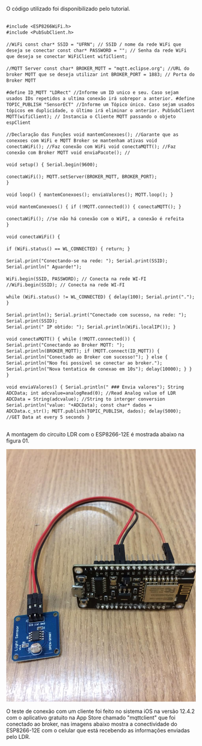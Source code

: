 O código utilizado foi disponibilizado pelo tutorial. 

```

#include <ESP8266WiFi.h>
#include <PubSubClient.h>

//WiFi const char* SSID = "UFRN"; // SSID / nome da rede WiFi que deseja se conectar const char* PASSWORD = ""; // Senha da rede WiFi que deseja se conectar WiFiClient wifiClient;

//MQTT Server const char* BROKER_MQTT = "mqtt.eclipse.org"; //URL do broker MQTT que se deseja utilizar int BROKER_PORT = 1883; // Porta do Broker MQTT

#define ID_MQTT "LDRect" //Informe um ID unico e seu. Caso sejam usados IDs repetidos a ultima conexão irá sobrepor a anterior. #define TOPIC_PUBLISH "SensorECT" //Informe um Tópico único. Caso sejam usados tópicos em duplicidade, o último irá eliminar o anterior. PubSubClient MQTT(wifiClient); // Instancia o Cliente MQTT passando o objeto espClient

//Declaração das Funções void mantemConexoes(); //Garante que as conexoes com WiFi e MQTT Broker se mantenham ativas void conectaWiFi(); //Faz conexão com WiFi void conectaMQTT(); //Faz conexão com Broker MQTT void enviaPacote(); //

void setup() { Serial.begin(9600);

conectaWiFi(); MQTT.setServer(BROKER_MQTT, BROKER_PORT);
}

void loop() { mantemConexoes(); enviaValores(); MQTT.loop(); }

void mantemConexoes() { if (!MQTT.connected()) { conectaMQTT(); }

conectaWiFi(); //se não há conexão com o WiFI, a conexão é refeita
}

void conectaWiFi() {

if (WiFi.status() == WL_CONNECTED) { return; }

Serial.print("Conectando-se na rede: "); Serial.print(SSID); Serial.println(" Aguarde!");

WiFi.begin(SSID, PASSWORD); // Conecta na rede WI-FI
//WiFi.begin(SSID); // Conecta na rede WI-FI

while (WiFi.status() != WL_CONNECTED) { delay(100); Serial.print("."); }

Serial.println(); Serial.print("Conectado com sucesso, na rede: "); Serial.print(SSID);
Serial.print(" IP obtido: "); Serial.println(WiFi.localIP()); }

void conectaMQTT() { while (!MQTT.connected()) { Serial.print("Conectando ao Broker MQTT: "); Serial.println(BROKER_MQTT); if (MQTT.connect(ID_MQTT)) { Serial.println("Conectado ao Broker com sucesso!"); } else { Serial.println("Noo foi possivel se conectar ao broker."); Serial.println("Nova tentatica de conexao em 10s"); delay(10000); } } }

void enviaValores() { Serial.println(" ### Envia valores"); String ADCData; int adcvalue=analogRead(0); //Read Analog value of LDR ADCData = String(adcvalue); //String to interger conversion Serial.println("value: "+ADCData); const char* dados = ADCData.c_str(); MQTT.publish(TOPIC_PUBLISH, dados); delay(5000); //GET Data at every 5 seconds }


```


A montagem do circuito LDR com o ESP8266-12E é mostrada abaixo na figura 01. 

![Alt Text](https://github.com/AquilesBurlamaqui/InternetDasCoisas/blob/master/projeto5/Luiz%20Henrique/Circuito.jpeg)



O teste de conexão com um cliente foi feito no sistema iOS na versão 12.4.2 com o aplicativo gratuito na App Store chamado "mqttclient" que foi conectado ao broker, nas imagens abaixo mostra a conectividade do ESP8266-12E com o celular que está recebendo as informações enviadas pelo LDR.
